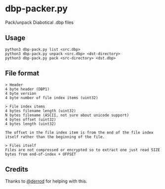 # dbp-packer.py

Pack/unpack Diabotical .dbp files

## Usage

```
python3 dbp-pack.py list <src.dbp>
python3 dbp-pack.py unpack <src.dbp> <dst-directory>
python3 dbp-pack.py pack <src-directory> <dst.dbp>
```

## File format

```
> Header
4 byte header (DBP1)
4 byte version
4 byte number of file index items (uint32)

> File index items
4 bytes filename length (uint32)
N bytes filename (ASCII, not sure about unicode support)
4 bytes offset (uint32)
4 bytes length (uint32)

The offset in the file index item is from the end of the file index itself rather than the beginning of the file.

> Files itself
Files are not compressed or encrypted so to extract one just read SIZE bytes from end-of-index + OFFSET
```

## Credits

Thanks to [@derrod](https://github.com/derrod) for helping with this.